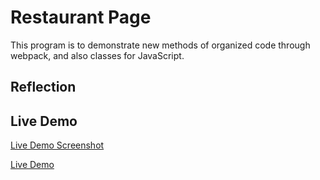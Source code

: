 # Restaurant Page
This program is to demonstrate new methods of organized code through webpack, and also classes for JavaScript.

## Reflection

## Live Demo
[Live Demo Screenshot]()

[Live Demo]()